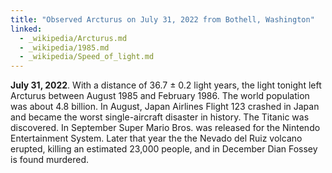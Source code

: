 ```yaml
---
title: "Observed Arcturus on July 31, 2022 from Bothell, Washington"
linked:
  - _wikipedia/Arcturus.md
  - _wikipedia/1985.md
  - _wikipedia/Speed_of_light.md
---
```

**July 31, 2022**. With a distance of 36.7 ± 0.2 light years, the light tonight left Arcturus between August 1985 and February 1986. The world population was about 4.8 billion. In August, Japan Airlines Flight 123 crashed in Japan and became the worst single-aircraft disaster in history. The Titanic was discovered. In September Super Mario Bros. was released for the Nintendo Entertainment System. Later that year the the Nevado del Ruiz volcano erupted, killing an estimated 23,000 people, and in December Dian Fossey is found murdered.
